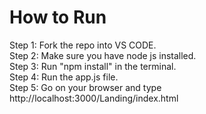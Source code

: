 <h1>How to Run</h1>
<p> Step 1: Fork the repo into VS CODE.<br>
    Step 2: Make sure you have node js installed. <br>
    Step 3: Run "npm install" in the terminal. <br>
    Step 4: Run the app.js file.<br>
    Step 5: Go on your browser and type <a>http://localhost:3000/Landing/index.html</a></p>
